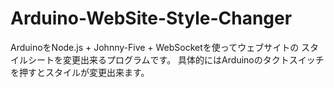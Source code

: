 # Arduino-WebSite-Style-Changer

ArduinoをNode.js + Johnny-Five + WebSocketを使ってウェブサイトの
スタイルシートを変更出来るプログラムです。
具体的にはArduinoのタクトスイッチを押すとスタイルが変更出来ます。
